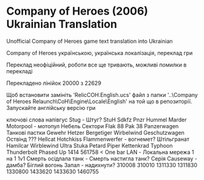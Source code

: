 # Company of Heroes (2006) Ukrainian Translation
Unofficial Company of Heroes game text translation into Ukrainian

Company of Heroes українською, українська локалізація, переклад гри

Переклад неофіційний, роботи все ще тривають, можливі помилки в перекладі

Перекладено лінійок 20000 з 22629

Щоб встановити замініть 'RelicCOH.English.ucs' файл з папки
'..\Company of Heroes Relaunch\CoH\Engine\Locale\English'
на той що в репозиторії.
Запускайте англійську версію гри

ключові слова
напівгус
Stug - Штуг?
StuH
Sdkfz
Pnzr
Hummel
Marder
Motorpool - мотопул
Небель
Сектори
Flak 88
Pak 38
Panzerwagen
Танкові пастки
Gewehr
Hetzer
Bergetiger
Wirbelwind
Geschutzwagen
Оствінд ???
Hellcat
Hotchkiss
Flammenwerfer - вогнемет?
Штільгранат
Hamilcar
Wirblewind
Ultra
Stuka
Petard
Piper
Kettenkrad
Typhoon
Thunderbolt
Phased Up
1414
561758 < One bar
LAN - Локальна мережа
1 на 1
1v1
Смерть осідлала танк - Смерть настигла танк?
Серія
Causeway - дамба?
Біглий вогонь
Запал - надихнути?
310008
310010
1311330
1311830
1330800
1433620
1433630
1460755